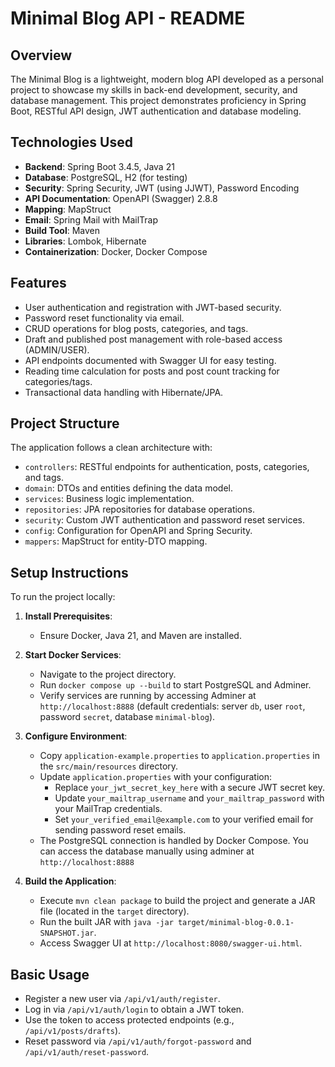 # Minimal Blog API - README

## Overview

The Minimal Blog is a lightweight, modern blog API developed as a personal project to showcase my skills in back-end development, security, and database management. This project demonstrates proficiency in Spring Boot, RESTful API design, JWT authentication and database modeling.

## Technologies Used

- **Backend**: Spring Boot 3.4.5, Java 21
- **Database**: PostgreSQL, H2 (for testing)
- **Security**: Spring Security, JWT (using JJWT), Password Encoding
- **API Documentation**: OpenAPI (Swagger) 2.8.8
- **Mapping**: MapStruct
- **Email**: Spring Mail with MailTrap
- **Build Tool**: Maven
- **Libraries**: Lombok, Hibernate
- **Containerization**: Docker, Docker Compose

## Features

- User authentication and registration with JWT-based security.
- Password reset functionality via email.
- CRUD operations for blog posts, categories, and tags.
- Draft and published post management with role-based access (ADMIN/USER).
- API endpoints documented with Swagger UI for easy testing.
- Reading time calculation for posts and post count tracking for categories/tags.
- Transactional data handling with Hibernate/JPA.

## Project Structure

The application follows a clean architecture with:

- `controllers`: RESTful endpoints for authentication, posts, categories, and tags.
- `domain`: DTOs and entities defining the data model.
- `services`: Business logic implementation.
- `repositories`: JPA repositories for database operations.
- `security`: Custom JWT authentication and password reset services.
- `config`: Configuration for OpenAPI and Spring Security.
- `mappers`: MapStruct for entity-DTO mapping.

## Setup Instructions

To run the project locally:

1. **Install Prerequisites**:
    - Ensure Docker, Java 21, and Maven are installed.

2. **Start Docker Services**:
    - Navigate to the project directory.
    - Run `docker compose up --build` to start PostgreSQL and Adminer.
    - Verify services are running by accessing Adminer at `http://localhost:8888` (default credentials: server `db`, user `root`, password `secret`, database `minimal-blog`).

3. **Configure Environment**:
   - Copy `application-example.properties` to `application.properties` in the `src/main/resources` directory.
   - Update `application.properties` with your configuration:
      - Replace `your_jwt_secret_key_here` with a secure JWT secret key.
      - Update `your_mailtrap_username` and `your_mailtrap_password` with your MailTrap credentials.
      - Set `your_verified_email@example.com` to your verified email for sending password reset emails.
    - The PostgreSQL connection is handled by Docker Compose. You can access the database manually using adminer at  `http://localhost:8888`

4. **Build the Application**:
   - Execute `mvn clean package` to build the project and generate a JAR file (located in the `target` directory).
   - Run the built JAR with `java -jar target/minimal-blog-0.0.1-SNAPSHOT.jar`.
   - Access Swagger UI at `http://localhost:8080/swagger-ui.html`.
    
## Basic Usage

- Register a new user via `/api/v1/auth/register`.
- Log in via `/api/v1/auth/login` to obtain a JWT token.
- Use the token to access protected endpoints (e.g., `/api/v1/posts/drafts`).
- Reset password via `/api/v1/auth/forgot-password` and `/api/v1/auth/reset-password`.

